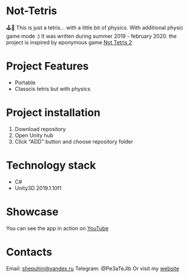 # Not-Tetris
🕹📱
This is just a tetris... with a little bit of physics. With additional physic game mode :)
It was written during summer 2019 - february 2020.
the project is inspired by eponymous game [Not Tetris 2](https://stabyourself.net/nottetris2/)

# Project Features
* Portable
* Classcis tetris but with physics 
        
# Project installation
1. Download repository 
2. Open Unity  hub
3. Click "ADD" button and choose repository folder

# Technology stack
- C#
- Unity3D 2019.1.10f1

# Showcase
You can see the app in action on [YouTube](https://www.youtube.com/watch?v=sjkMkRVA0wc)

# Contacts
Email: shepuhin@yandex.ru
Telegram: @Pe3aTeJlb
Or visit my [website](https://sites.google.com/view/pplosstudio/%D0%B3%D0%BB%D0%B0%D0%B2%D0%BD%D0%B0%D1%8F)
